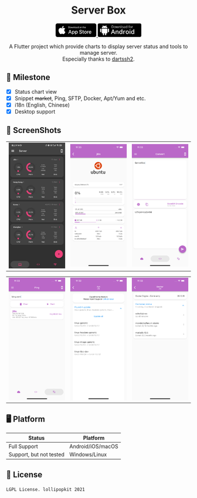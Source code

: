 <!-- Title-->
<p align="center">
  <h1 align="center">Server Box</h1>
</p>

<!-- Badges-->
<p align="center">
  <a href="https://apps.apple.com/app/id1586449703">
    <img style="height: 37px" src="screenshots/appstore.svg">
  </a>
  <a href="https://github.com/lollipopkit/flutter_server_box/releases/latest">
    <img style="height: 37px" src="screenshots/dl-android.svg">
  </a>
</p>

<p align="center">
A Flutter project which provide charts to display server status and tools to manage server.<br>Especially thanks to <a href="https://github.com/TerminalStudio/dartssh2">dartssh2</a>.
</p>


## 🔖 Milestone
- [x] Status chart view
- [x] Snippet ~~market~~, Ping, SFTP, Docker, Apt/Yum and etc.
- [x] i18n (English, Chinese)
- [x] Desktop support

## 📱 ScreenShots
<table>
  <tr>
    <td>
	    <img width="200px" src="screenshots/server.jpg">
    </td>
    <td>
	    <img width="200px" src="screenshots/server_detail.png">
    </td>
    <td>
	    <img width="200px" src="screenshots/convert.png">
    </td>
  </tr>
</table>
<table>
  <tr>
    <td>
	    <img width="200px" src="screenshots/ping.png">
    </td>
    <td>
	    <img width="200px" src="screenshots/apt.png">
    </td>
    <td>
	    <img width="200px" src="screenshots/docker.png">
    </td>
  </tr>
</table>

## 🖥 Platform
| Status                  | Platform          |
| ----------------------- | ----------------- |
| Full Support            | Android/iOS/macOS |
| Support, but not tested | Windows/Linux     |


## 📝 License
`LGPL License. lollipopkit 2021`
